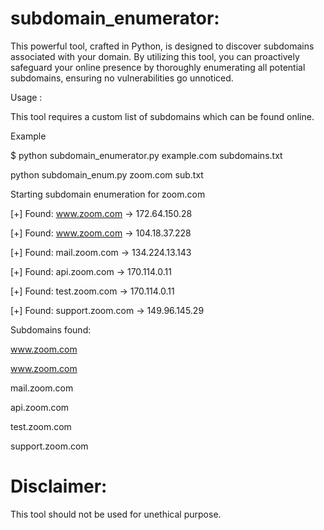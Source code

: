 # subdomain_enumerator:

This powerful tool, crafted in Python, is designed to discover subdomains associated with your domain. By utilizing this tool, you can proactively safeguard your online presence by thoroughly enumerating all potential subdomains, ensuring no vulnerabilities go unnoticed.


Usage :

This tool requires a custom list of subdomains which can be found online.


Example 

$ python subdomain_enumerator.py example.com subdomains.txt


python subdomain_enum.py zoom.com sub.txt

Starting subdomain enumeration for zoom.com

[+] Found: www.zoom.com -> 172.64.150.28

[+] Found: www.zoom.com -> 104.18.37.228

[+] Found: mail.zoom.com -> 134.224.13.143

[+] Found: api.zoom.com -> 170.114.0.11

[+] Found: test.zoom.com -> 170.114.0.11

[+] Found: support.zoom.com -> 149.96.145.29


Subdomains found:

www.zoom.com

www.zoom.com

mail.zoom.com

api.zoom.com

test.zoom.com

support.zoom.com


# Disclaimer:

This tool should not be used for unethical purpose.
